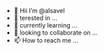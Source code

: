 - 👋 Hii I’m @alsavel
- 👀 terested in ...
- 🌱 currently learning ...
- 💞️ looking to collaborate on ...
- 📫 How to reach me ...

<!---
alsavel/alsavel is a ✨ special ✨ repository because its `README.md` (this file) appears on your GitHub profile.
You can click the Preview link to take a look at your changes.
--->
